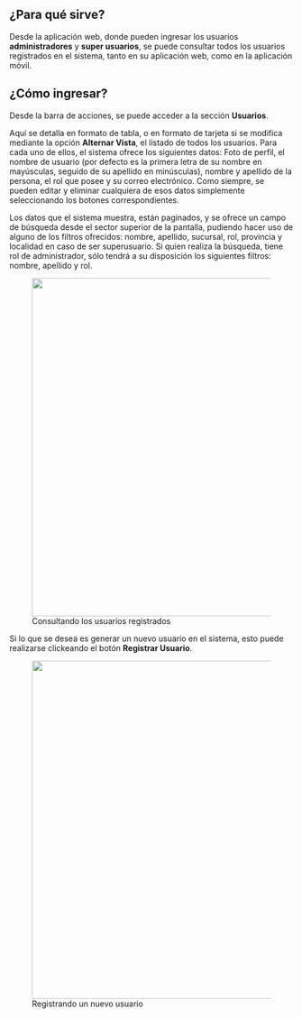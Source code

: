 ## ¿Para qué sirve?

Desde la aplicación web, donde pueden ingresar los usuarios **administradores** y **super usuarios**, se puede consultar todos los usuarios registrados en el sistema, tanto en su aplicación web, como en la aplicación móvil. 

## ¿Cómo ingresar?

Desde la barra de acciones, se puede acceder a la sección **Usuarios**.

Aquí se detalla en formato de tabla, o en formato de tarjeta si se modifica mediante la opción **Alternar Vista**, el listado de todos los usuarios. Para cada uno de ellos, el sistema ofrece los siguientes datos: Foto de perfil, el nombre de usuario (por defecto es la primera letra de su nombre en mayúsculas, seguido de su apellido en minúsculas), nombre y apellido de la persona, el rol que posee y su correo electrónico. Como siempre, se pueden editar y eliminar cualquiera de esos datos simplemente seleccionando los botones correspondientes.

Los datos que el sistema muestra, están paginados, y se ofrece un campo de búsqueda desde el sector superior de la pantalla, pudiendo hacer uso de alguno de los filtros ofrecidos: nombre, apellido, sucursal, rol, provincia y localidad en caso de ser superusuario. Si quien realiza la búsqueda, tiene rol de administrador, sólo tendrá a su disposición los siguientes filtros: nombre, apellido y rol.

<figure>
    <a href="https://i.imgur.com/nH5ti5U.png" target="_blank">
        <img src="https://i.imgur.com/nH5ti5U.png" width="600"/>
    </a>
    <figcaption>Consultando los usuarios registrados</figcaption>
</figure>

Si lo que se desea es generar un nuevo usuario en el sistema, esto puede realizarse clickeando el botón **Registrar Usuario**.

<figure>
    <a href="https://i.imgur.com/FBXUErW.png" target="_blank">
        <img src="https://i.imgur.com/FBXUErW.png" width="600"/>
    </a>
    <figcaption>Registrando un nuevo usuario</figcaption>
</figure>
